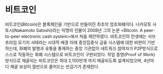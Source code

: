 # 비트코인

비트코인(Bitcoin)은 블록체인을 기반으로 만들어진 최초의 암호화폐이다. 나카모토 사토시(Nakamoto Satoshi)라는 익명의 인물이 2008년 그의 논문 \<Bitcoin: A peer-to-peer electronic cash system>에서 처음 제안하였다. 비트코인의 탄생에는 서브프라임 모기지 사태라는 시대적 배경 아래 중앙집중식 금융 시스템에 대한 비판이 기반하는데, 화폐의 발행과 유통을 통제하는 중앙 기관없이 네트워크 참여자가 P2P방식으로 스스로 작동하는 화폐 시스템으로 비트코인이 구현되었다. 작업 증명(Proof of Work) 방식으로 채굴되는 비트코인은 최대 2,100만개 까지 채굴되도록 설계되었으며, 4년마다 채굴 보상이 절반으로 줄어드는 반감기가 존재한다.
